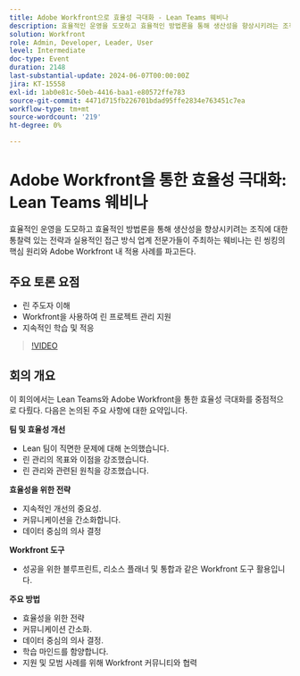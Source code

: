 ```yaml
---
title: Adobe Workfront으로 효율성 극대화 - Lean Teams 웨비나
description: 효율적인 운영을 도모하고 효율적인 방법론을 통해 생산성을 향상시키려는 조직에 대한 통찰력 있는 전략과 실용적인 접근 방식 업계 전문가들이 주최하는 웨비나는 린 사고의 핵심 원리와 Adobe Workfront 내 적용 방법에 대해 자세히 설명합니다.주요 논의 사항 - 린 프로젝트 관리를 지원하기 위해 ​ Workfront을 사용한 린 원리 이해 지속적인 학습 및 적응
solution: Workfront
role: Admin, Developer, Leader, User
level: Intermediate
doc-type: Event
duration: 2148
last-substantial-update: 2024-06-07T00:00:00Z
jira: KT-15558
exl-id: 1ab0e81c-50eb-4416-baa1-e80572ffe783
source-git-commit: 4471d715fb226701bdad95ffe2834e763451c7ea
workflow-type: tm+mt
source-wordcount: '219'
ht-degree: 0%

---
```


# Adobe Workfront을 통한 효율성 극대화: Lean Teams 웨비나

효율적인 운영을 도모하고 효율적인 방법론을 통해 생산성을 향상시키려는 조직에 대한 통찰력 있는 전략과 실용적인 접근 방식 업계 전문가들이 주최하는 웨비나는 린 씽킹의 핵심 원리와 Adobe Workfront 내 적용 사례를 파고든다.

## 주요 토론 요점

* 린 주도자 이해
* Workfront을 사용하여 린 프로젝트 관리 지원
* 지속적인 학습 및 적응

>[!VIDEO](https://video.tv.adobe.com/v/3429287/?learn=on)

## 회의 개요

이 회의에서는 Lean Teams와 Adobe Workfront을 통한 효율성 극대화를 중점적으로 다뤘다. 다음은 논의된 주요 사항에 대한 요약입니다.

**팀 및 효율성 개선**

* Lean 팀이 직면한 문제에 대해 논의했습니다.
* 린 관리의 목표와 이점을 강조했습니다.
* 린 관리와 관련된 원칙을 강조했습니다.

**효율성을 위한 전략**

* 지속적인 개선의 중요성.
* 커뮤니케이션을 간소화합니다.
* 데이터 중심의 의사 결정

**Workfront 도구**

* 성공을 위한 블루프린트, 리소스 플래너 및 통합과 같은 Workfront 도구 활용입니다.

**주요 방법**

* 효율성을 위한 전략
* 커뮤니케이션 간소화.
* 데이터 중심의 의사 결정.
* 학습 마인드를 함양합니다.
* 지원 및 모범 사례를 위해 Workfront 커뮤니티와 협력